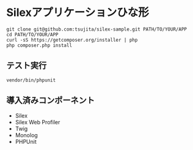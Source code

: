 # Silexアプリケーションひな形
```
git clone git@github.com:tsujita/silex-sample.git PATH/TO/YOUR/APP
cd PATH/TO/YOUR/APP
curl -sS https://getcomposer.org/installer | php
php composer.php install
```

## テスト実行
```
vendor/bin/phpunit 
```

## 導入済みコンポーネント
* Silex
* Silex Web Profiler
* Twig
* Monolog
* PHPUnit

